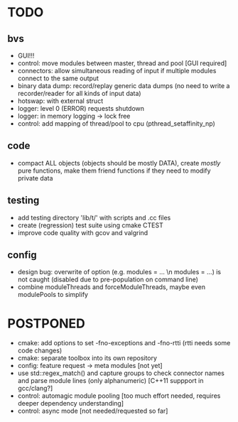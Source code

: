 TODO
====

bvs
---
* GUI!!!
* control: move modules between master, thread and pool [GUI required]
* connectors: allow simultaneous reading of input if multiple modules connect to the same output
* binary data dump: record/replay generic data dumps (no need to write a recorder/reader for all kinds of input data)
* hotswap: with external struct
* logger: level 0 (ERROR) requests shutdown
* logger: in memory logging -> lock free
* control: add mapping of thread/pool to cpu (pthread_setaffinity_np)

code
----
* compact ALL objects (objects should be mostly DATA), create *mostly* pure functions, make them friend functions if they need to modify private data

testing
-------
* add testing directory 'lib/t/' with scripts and .cc files
* create (regression) test suite using cmake CTEST
* improve code quality with gcov and valgrind

config
------
* design bug: overwrite of option (e.g. modules = ... \n modules = ...) is not caught (disabled due to pre-population on command line)
* combine moduleThreads and forceModuleThreads, maybe even modulePools to simplify

POSTPONED
=========
* cmake: add options to set -fno-exceptions and -fno-rtti (rtti needs some code changes)
* cmake: separate toolbox into its own repository
* config: feature request -> meta modules [not yet]
* use std::regex_match() and capture groups to check connector names and parse module lines (only alphanumeric) [C++11 suppport in gcc/clang?]
* control: automagic module pooling [too much effort needed, requires deeper dependency understanding]
* control: async mode [not needed/requested so far]
